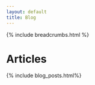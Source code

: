 ```yaml
---
layout: default
title: Blog
---
```


{% include breadcrumbs.html %}

# Articles

{% include blog_posts.html%}